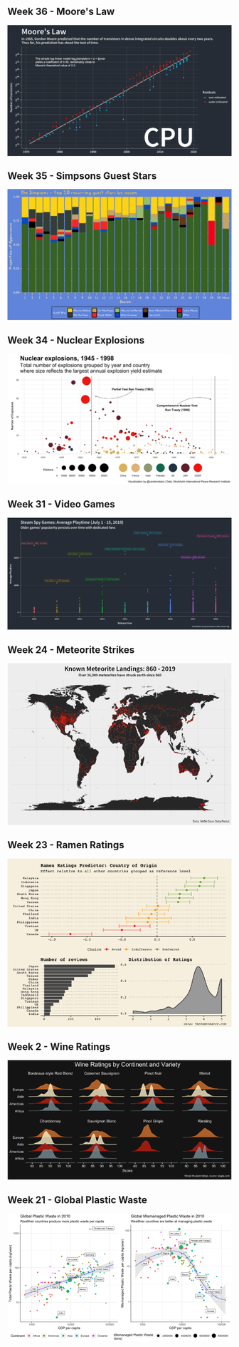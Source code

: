 Week 36 - Moore's Law
------------------------------------------------
<img src="README_figs/2019_36_MooresLaw.png" />

Week 35 - Simpsons Guest Stars
------------------------------------------------
<img src="README_figs/Simpsons.png" />

Week 34 - Nuclear Explosions
------------------------------------------------
<img src="README_figs/NuclearExplosions.png" />

Week 31 - Video Games
------------------------------------------------

<img src="README_figs/VideoGames.png" />

Week 24 - Meteorite Strikes
------------------------------------------------

<img src="README_figs/Meteorites.png" />

Week 23 - Ramen Ratings
------------------------------------------------

<img src="README_figs/RamenRatings.png" />

Week 2 - Wine Ratings
------------------------------------------------

<img src="README_figs/WineRatings.png" />

Week 21 - Global Plastic Waste
------------------------------------------------

<img src="README_figs/PlasticWaste.png" />
